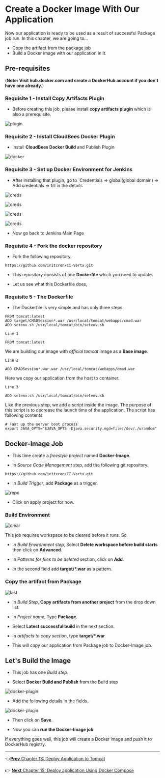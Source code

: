 # Create a Docker Image With Our Application

Now our application is ready to be used as a result of successful Package job run. In this chapter, we are going to...

* Copy the artifact from the package job  
* Build a Docker image with our application in it.

## Pre-requisites
(**Note: Visit hub.docker.com and create a DockerHub account if you don't have one already.**)

### Requisite 1 - Install Copy Artifacts Plugin

* Before creating this job, please install **copy artifacts plugin** which is also a prerequisite.

![plugin](images/docker-image/plugin.jpg)

### Requisite 2 - Install CloudBees Docker Plugin

* Install **CloudBees Docker Build** and Publish Plugin

![docker](images/docker-image/docker.jpg)

### Requisite 3 - Set up Docker Environment for Jenkins

* After installing that plugin, go to `Credentials => global(global domain) => Add credentials => fill in the details

![creds](images/docker-image/cred1.jpg)

![creds](images/docker-image/cred2.jpg)

![creds](images/docker-image/cred3.jpg)

![creds](images/docker-image/creds4.jpg)

* Now go back to Jenkins Main Page

### Requisite 4 - Fork the docker repository

* Fork the following repository.

```
https://github.com/initcron/CI-Vertx.git
```

* This repository consists of one **Dockerfile** which you need to update.

* Let us see what this Dockerfile does,

### Requisite 5 - The Dockerfile

* The Dockerfile is very simple and has only three steps.

```
FROM tomcat:latest
ADD target/CMADSession*.war /usr/local/tomcat/webapps/cmad.war
ADD setenv.sh /usr/local/tomcat/bin/setenv.sh
```

`Line 1`

```
FROM tomcat:latest
```

We are building our image with *official tomcat* image as a **Base image**.

`Line 2`

```
ADD CMADSession*.war.war /usr/local/tomcat/webapps/cmad.war
```

Here we copy our application from the host to container.

`Line 3`

```
ADD setenv.sh /usr/local/tomcat/bin/setenv.sh
```

Like the previous step, we add a script inside the image. The purpose of this script is to decrease the launch time of the application. The script has following contents.


```
# Fast up the server boot process
export JAVA_OPTS="$JAVA_OPTS -Djava.security.egd=file:/dev/./urandom"
```



## Docker-Image Job

* This time create a *freestyle project* named **Docker-Image**.

* In *Source Code Management* step, add the following git repository.

```
https://github.com/initcron/CI-Vertx.git
```

* In *Build Trigger*, add **Package** as a trigger.

![repo](images/docker-image/repo.jpg)

* Click on apply project for now.

### Build Environment

![clear](images/docker-image/clear.jpg)

This job requires workspace to be cleared before it runs. So,

* In *Build Environment step*, Select **Delete workspace before build starts** then click on **Advanced**.

* In *Patterns for files to be deleted* section, click on **Add**.

* In the second field add **target/*.war** as a pattern.

### Copy the artifact from Package

![last](images/docker-image/last1.jpg)

* In *Build Step*, **Copy artifacts from another project** from the drop down list.

* In *Project name*, Type **Package**.

* Select **Latest successful build** in the next section.

* In *artifacts to copy section*, type **target/*.war**

* This will copy our application from Package job to Docker-Image job.


## Let's Build the Image

* This job has one *Build step*.

* Select **Docker Build and Publish** from the Build step

![docker-plugin](images/docker-image/docker-plugin.jpg)

* Add the following details in the fields.

![docker-plugin](images/docker-image/docker-plugin2.jpg)

* Then click on **Save**.

* Now you can **run the Docker-Image job**

If everything goes well, this job will create a Docker image and push it to DockerHub registry.


----
:point_left:[**Prev** Chapter 13: Deploy Application to Tomcat](130_deploy_to_tomcat.md)

:point_right: [**Next** Chapter 15: Deploy application Using Docker Compose ](150_deploy_with_docker_compose.md)

